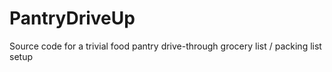 # PantryDriveUp
Source code for a trivial food pantry drive-through grocery list / packing list setup
